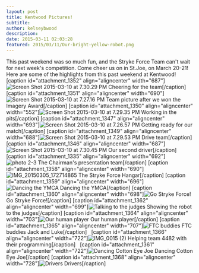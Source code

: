 ```yaml
---
layout: post
title: Kentwood Pictures!
subtitle:
author: kelseybwood
description:
date: 2015-03-11 02:03:28
featured: 2015/03/11/Our-bright-yellow-robot.png
---
```


This past weekend was so much fun, and the Stryke Force Team can't wait for next week's competition. Come cheer us on in St.Joe, on March 20-21! Here are some of the highlights from this past weekend at Kentwood!     [caption id="attachment_1352" align="aligncenter" width="687"]![Screen Shot 2015-03-10 at 7.30.29 PM](/wp-content/uploads/2015/03/Screen-Shot-2015-03-10-at-7.30.29-PM.png) Cheering for the team[/caption] [caption id="attachment_1351" align="aligncenter" width="690"]![Screen Shot 2015-03-10 at 7.27.16 PM](http://strykeforce.org/wp-content/uploads/2015/03/Screen-Shot-2015-03-10-at-7.27.16-PM-1024x724.png) Team picture after we won the Imagery Award[/caption] [caption id="attachment_1350" align="aligncenter" width="552"]![Screen Shot 2015-03-10 at 7.29.35 PM](http://strykeforce.org/wp-content/uploads/2015/03/Screen-Shot-2015-03-10-at-7.29.35-PM.png) Working in the pits[/caption] [caption id="attachment_1347" align="aligncenter" width="693"]![Screen Shot 2015-03-10 at 7.26.57 PM](http://strykeforce.org/wp-content/uploads/2015/03/Screen-Shot-2015-03-10-at-7.26.57-PM.png) Getting ready for our match[/caption] [caption id="attachment_1349" align="aligncenter" width="688"]![Screen Shot 2015-03-10 at 7.29.53 PM](http://strykeforce.org/wp-content/uploads/2015/03/Screen-Shot-2015-03-10-at-7.29.53-PM.png) Drive team[/caption] [caption id="attachment_1346" align="aligncenter" width="687"]![Screen Shot 2015-03-10 at 7.30.45 PM](http://strykeforce.org/wp-content/uploads/2015/03/Screen-Shot-2015-03-10-at-7.30.45-PM.png) Our second driver[/caption] [caption id="attachment_1335" align="aligncenter" width="692"]![photo 2-3](http://strykeforce.org/wp-content/uploads/2015/03/photo-2-3.jpg) The Chairman's presentation team[/caption] [caption id="attachment_1358" align="aligncenter" width="690"]![IMG_20150305_172714865](http://strykeforce.org/wp-content/uploads/2015/03/IMG_20150305_172714865-1024x575.jpg) The Stryke Force Hangar[/caption] [caption id="attachment_1359" align="aligncenter" width="696"]![Dancing the YMCA](http://strykeforce.org/wp-content/uploads/2015/03/IMG_20150306_113259931-1024x575.jpg) Dancing the YMCA[/caption] [caption id="attachment_1360" align="aligncenter" width="698"]![Go Stryke Force!](http://strykeforce.org/wp-content/uploads/2015/03/DSC_0083-1024x683.jpg) Go Stryke Force![/caption] [caption id="attachment_1362" align="aligncenter" width="699"]![Talking to the judges ](http://strykeforce.org/wp-content/uploads/2015/03/IMG_0027-1024x768.jpg) Showing the robot to the judges[/caption] [caption id="attachment_1364" align="aligncenter" width="703"]![Our human player ](http://strykeforce.org/wp-content/uploads/2015/03/IMG_0122-1024x768.jpg) Our human player[/caption] [caption id="attachment_1365" align="aligncenter" width="707"]![FTC buddies ](http://strykeforce.org/wp-content/uploads/2015/03/IMG_0150-1024x768.jpg) FTC buddies Jack and Luke[/caption]   [caption id="attachment_1366" align="aligncenter" width="722"]![IMG_0015 \(2\)](http://strykeforce.org/wp-content/uploads/2015/03/IMG_0015-2-1024x768.jpg) Helping team 4482 with their programming[/caption]   [caption id="attachment_1361" align="aligncenter" width="722"]![Dancing Cotton Eye Joe ](http://strykeforce.org/wp-content/uploads/2015/03/DSC_0139-1024x683.jpg) Dancing Cotton Eye Joe[/caption] [caption id="attachment_1368" align="aligncenter" width="728"]![Drivers](http://strykeforce.org/wp-content/uploads/2015/03/IMG_00651-768x1024.jpg) Drivers[/caption] [ ](http://strykeforce.org/wp-content/uploads/2015/03/photo-2-3.jpg)
